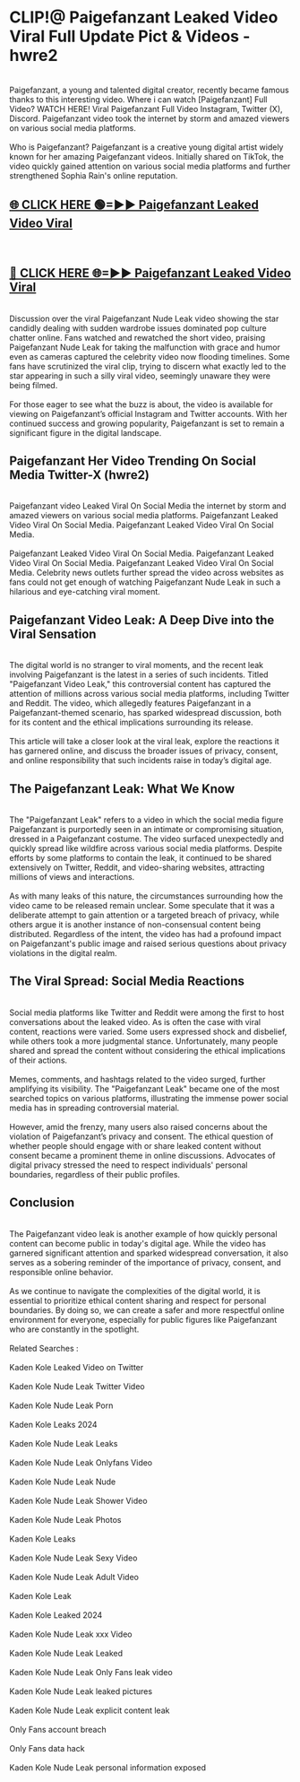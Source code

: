 # CLIP!@ Paigefanzant Leaked Video Viral Full Update Pict & Videos - hwre2
<br>
Paigefanzant, a young and talented digital creator, recently became famous thanks to this interesting video. Where i can watch [Paigefanzant] Full Video? WATCH HERE! Viral Paigefanzant Full Video Instagram, Twitter (X), Discord. Paigefanzant video took the internet by storm and amazed viewers on various social media platforms.
<br><br>
Who is Paigefanzant? Paigefanzant is a creative young digital artist widely known for her amazing Paigefanzant videos. Initially shared on TikTok, the video quickly gained attention on various social media platforms and further strengthened Sophia Rain's online reputation.
<br>
<h2><a href="https://bestclip.site?title=Paigefanzant">🌐 CLICK HERE 🟢=►► Paigefanzant Leaked Video Viral</a></h2>
<br>
<h2><a href="https://bestclip.site?title=Paigefanzant">🔴 CLICK HERE 🌐=►► Paigefanzant Leaked Video Viral</a></h2>
<br>
Discussion over the viral Paigefanzant Nude Leak video showing the star candidly dealing with sudden wardrobe issues dominated pop culture chatter online. Fans watched and rewatched the short video, praising Paigefanzant Nude Leak for taking the malfunction with grace and humor even as cameras captured the celebrity video now flooding timelines. Some fans have scrutinized the viral clip, trying to discern what exactly led to the star appearing in such a silly viral video, seemingly unaware they were being filmed.
<br><br>
For those eager to see what the buzz is about, the video is available for viewing on Paigefanzant’s official Instagram and Twitter accounts. With her continued success and growing popularity, Paigefanzant is set to remain a significant figure in the digital landscape.
<br>
<h2>Paigefanzant Her Video Trending On Social Media Twitter-X (hwre2)</h2>
<br>
Paigefanzant video Leaked Viral On Social Media the internet by storm and amazed viewers on various social media platforms. Paigefanzant Leaked Video Viral On Social Media. Paigefanzant Leaked Video Viral On Social Media.
<br><br>
Paigefanzant Leaked Video Viral On Social Media. Paigefanzant Leaked Video Viral On Social Media. Paigefanzant Leaked Video Viral On Social Media. Celebrity news outlets further spread the video across websites as fans could not get enough of watching Paigefanzant Nude Leak in such a hilarious and eye-catching viral moment.
<br>
<h2>Paigefanzant Video Leak: A Deep Dive into the Viral Sensation</h2>
<br>
The digital world is no stranger to viral moments, and the recent leak involving Paigefanzant is the latest in a series of such incidents. Titled "Paigefanzant Video Leak," this controversial content has captured the attention of millions across various social media platforms, including Twitter and Reddit. The video, which allegedly features Paigefanzant in a Paigefanzant-themed scenario, has sparked widespread discussion, both for its content and the ethical implications surrounding its release.
<br><br>
This article will take a closer look at the viral leak, explore the reactions it has garnered online, and discuss the broader issues of privacy, consent, and online responsibility that such incidents raise in today’s digital age.
<br>
<h2>The Paigefanzant Leak: What We Know</h2>
<br>
The "Paigefanzant Leak" refers to a video in which the social media figure Paigefanzant is purportedly seen in an intimate or compromising situation, dressed in a Paigefanzant costume. The video surfaced unexpectedly and quickly spread like wildfire across various social media platforms. Despite efforts by some platforms to contain the leak, it continued to be shared extensively on Twitter, Reddit, and video-sharing websites, attracting millions of views and interactions.
<br><br>
As with many leaks of this nature, the circumstances surrounding how the video came to be released remain unclear. Some speculate that it was a deliberate attempt to gain attention or a targeted breach of privacy, while others argue it is another instance of non-consensual content being distributed. Regardless of the intent, the video has had a profound impact on Paigefanzant's public image and raised serious questions about privacy violations in the digital realm.
<br>
<h2>The Viral Spread: Social Media Reactions</h2>
<br>
Social media platforms like Twitter and Reddit were among the first to host conversations about the leaked video. As is often the case with viral content, reactions were varied. Some users expressed shock and disbelief, while others took a more judgmental stance. Unfortunately, many people shared and spread the content without considering the ethical implications of their actions.
<br><br>
Memes, comments, and hashtags related to the video surged, further amplifying its visibility. The "Paigefanzant Leak" became one of the most searched topics on various platforms, illustrating the immense power social media has in spreading controversial material.
<br><br>
However, amid the frenzy, many users also raised concerns about the violation of Paigefanzant’s privacy and consent. The ethical question of whether people should engage with or share leaked content without consent became a prominent theme in online discussions. Advocates of digital privacy stressed the need to respect individuals' personal boundaries, regardless of their public profiles.
<br>
<h2>Conclusion</h2>
<br>
The Paigefanzant video leak is another example of how quickly personal content can become public in today's digital age. While the video has garnered significant attention and sparked widespread conversation, it also serves as a sobering reminder of the importance of privacy, consent, and responsible online behavior.
<br><br>
As we continue to navigate the complexities of the digital world, it is essential to prioritize ethical content sharing and respect for personal boundaries. By doing so, we can create a safer and more respectful online environment for everyone, especially for public figures like Paigefanzant who are constantly in the spotlight.
<br><br>
Related Searches :
<br><br>
Kaden Kole Leaked Video on Twitter
<br><br>
Kaden Kole Nude Leak Twitter Video
<br><br>
Kaden Kole Nude Leak Porn
<br><br>
Kaden Kole Leaks 2024
<br><br>
Kaden Kole Nude Leak Leaks
<br><br>
Kaden Kole Nude Leak Onlyfans Video
<br><br>
Kaden Kole Nude Leak Nude
<br><br>
Kaden Kole Nude Leak Shower Video
<br><br>
Kaden Kole Nude Leak Photos
<br><br>
Kaden Kole Leaks
<br><br>
Kaden Kole Nude Leak Sexy Video
<br><br>
Kaden Kole Nude Leak Adult Video
<br><br>
Kaden Kole Leak
<br><br>
Kaden Kole Leaked 2024
<br><br>
Kaden Kole Nude Leak xxx Video
<br><br>
Kaden Kole Nude Leak Leaked
<br><br>
Kaden Kole Nude Leak Only Fans leak video
<br><br>
Kaden Kole Nude Leak leaked pictures
<br><br>
Kaden Kole Nude Leak explicit content leak
<br><br>
Only Fans account breach
<br><br>
Only Fans data hack
<br><br>
Kaden Kole Nude Leak personal information exposed
